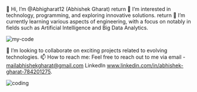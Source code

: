 
👋 Hi, I’m @Abhigharat12 (Abhishek Gharat)    return
👀 I’m interested in technology, programming, and exploring innovative solutions.      return
🌱 I’m currently learning various aspects of engineering, with a focus on notably in fields such as Artificial Intelligence and Big Data Analytics.

![my-code](https://github.com/user-attachments/assets/732946ef-0119-4196-8b4f-c298d1403cc4)


💞️ I’m looking to collaborate on exciting projects related to evolving technologies.
📫 How to reach me: Feel free to reach out to me via 
email - mailabhishekgharat@gmail.com
LinkedIn www.linkedin.com/in/abhishek-gharat-784201275.

![coding](https://github.com/user-attachments/assets/29083747-7c57-43ea-a08b-b733d054962d)
